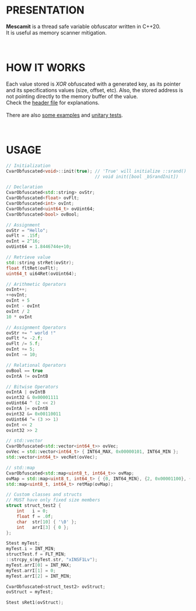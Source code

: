 # PRESENTATION
**Mescamit** is a thread safe variable obfuscator written in C++20.\
It is useful as memory scanner mitigation.

&nbsp;

# HOW IT WORKS
Each value stored is *XOR* obfuscated with a generated key, as its pointer and its specifications values (size, offset, etc). Also, the stored address is not pointing directly to the memory buffer of the value.\
Check the [header file](cpp/CvarObfuscated.hpp#L10-L68) for explanations.\
\
There are also [some examples](cpp/CvarObfuscated_unitaryTests.cpp#L553-L668) and [unitary tests](cpp/CvarObfuscated_unitaryTests.cpp#L5-L542).

&nbsp;

# USAGE
```cpp
// Initialization
CvarObfuscated<void>::init(true); // 'True' will initialize ::srand()
                                  // void init([bool _bSrandInit])

// Declaration
CvarObfuscated<std::string> ovStr;
CvarObfuscated<float> ovFlt;
CvarObfuscated<int> ovInt;
CvarObfuscated<uint64_t> ovUint64;
CvarObfuscated<bool> ovBool;

// Assignment
ovStr = "Hello";
ovFlt = .15f;
ovInt = 2^16;
ovUint64 = 1.8446744e+10;

// Retrieve value
std::string strRet(ovStr);
float fltRet(ovFlt);
uint64_t ui64Ret(ovUint64);

// Arithmetic Operators
ovInt++;
++ovInt;
ovInt + 5
ovInt - ovInt
ovInt / 2
10 * ovInt

// Assignment Operators
ovStr += " world !"
ovFlt *= -2.f;
ovFlt /= 5.f;
ovInt += 5;
ovInt -= 10;

// Relational Operators
ovBool == true
ovIntA != ovIntB

// Bitwise Operators
ovIntA | ovIntB
ovint32 & 0x00001111
ovUint64 ^ (2 << 2)
ovIntA |= ovIntB
ovint32 &= 0x00110011
ovUint64 ^= (3 >> 1)
ovInt << 2
ovint32 >> 2

// std::vector
CvarObfuscated<std::vector<int64_t>> ovVec;
ovVec = std::vector<int64_t> { INT64_MAX, 0x00000101, INT64_MIN };
std::vector<int64_t> vecRet(ovVec);

// std::map
CvarObfuscated<std::map<uint8_t, int64_t>> ovMap;
ovMap = std::map<uint8_t, int64_t> { {0, INT64_MIN}, {2, 0x00001100}, {1, INT64_MAX} };
std::map<uint8_t, int64_t> retMap(ovMap);

// Custom classes and structs
// MUST have only fixed size members
struct struct_test2 {
    int   i = 0;
    float f = .0f;
    char  str[10] { '\0' };
    int   arrI[3] { 0 };
};

Stest myTest;
myTest.i = INT_MIN;
structTest.f = FLT_MIN;
::strcpy_s(myTest.str, "xINSF1Lv");
myTest.arrI[0] = INT_MAX;
myTest.arrI[1] = 0;
myTest.arrI[2] = INT_MIN;

CvarObfuscated<struct_test2> ovStruct;
ovStruct = myTest;

Stest sRet1(ovStruct);

```
